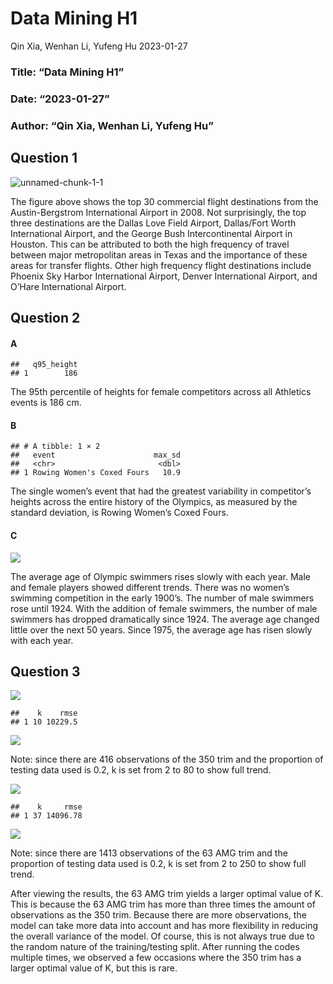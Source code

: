 Data Mining H1
================
Qin Xia, Wenhan Li, Yufeng Hu
2023-01-27

### Title: “Data Mining H1”

### Date: “2023-01-27”

### Author: “Qin Xia, Wenhan Li, Yufeng Hu”

## Question 1
![unnamed-chunk-1-1](https://user-images.githubusercontent.com/122301851/215583345-f66313b9-05ba-48e1-9c89-7d45fcaf38f6.png)

The figure above shows the top 30 commercial flight destinations from
the Austin-Bergstrom International Airport in 2008. Not surprisingly,
the top three destinations are the Dallas Love Field Airport,
Dallas/Fort Worth International Airport, and the George Bush
Intercontinental Airport in Houston. This can be attributed to both the
high frequency of travel between major metropolitan areas in Texas and
the importance of these areas for transfer flights. Other high frequency
flight destinations include Phoenix Sky Harbor International Airport,
Denver International Airport, and O’Hare International Airport.

## Question 2

#### A

    ##   q95_height
    ## 1        186

The 95th percentile of heights for female competitors across all
Athletics events is 186 cm.

#### B

    ## # A tibble: 1 × 2
    ##   event                      max_sd
    ##   <chr>                       <dbl>
    ## 1 Rowing Women's Coxed Fours   10.9

The single women’s event that had the greatest variability in
competitor’s heights across the entire history of the Olympics, as
measured by the standard deviation, is Rowing Women’s Coxed Fours.

#### C

![](H1_files/figure-gfm/unnamed-chunk-4-1.png)<!-- -->

The average age of Olympic swimmers rises slowly with each year. Male
and female players showed different trends. There was no women’s
swimming competition in the early 1900’s. The number of male swimmers
rose until 1924. With the addition of female swimmers, the number of
male swimmers has dropped dramatically since 1924. The average age
changed little over the next 50 years. Since 1975, the average age has
risen slowly with each year.

## Question 3

![](H1_files/figure-gfm/unnamed-chunk-5-1.png)<!-- -->

    ##    k    rmse
    ## 1 10 10229.5

![](H1_files/figure-gfm/unnamed-chunk-5-2.png)<!-- -->

Note: since there are 416 observations of the 350 trim and the
proportion of testing data used is 0.2, k is set from 2 to 80 to show
full trend.

![](H1_files/figure-gfm/unnamed-chunk-6-1.png)<!-- -->

    ##    k     rmse
    ## 1 37 14096.78

![](H1_files/figure-gfm/unnamed-chunk-6-2.png)<!-- -->

Note: since there are 1413 observations of the 63 AMG trim and the
proportion of testing data used is 0.2, k is set from 2 to 250 to show
full trend.

After viewing the results, the 63 AMG trim yields a larger optimal value
of K. This is because the 63 AMG trim has more than three times the
amount of observations as the 350 trim. Because there are more
observations, the model can take more data into account and has more
flexibility in reducing the overall variance of the model. Of course,
this is not always true due to the random nature of the training/testing
split. After running the codes multiple times, we observed a few
occasions where the 350 trim has a larger optimal value of K, but this
is rare.
